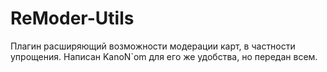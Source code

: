 # ReModer-Utils
Плагин расширяющий возможности модерации карт, в частности упрощения. Написан KanoN`om для его же удобства, но передан всем.

